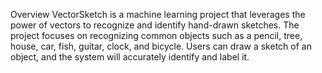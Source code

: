 Overview
VectorSketch is a machine learning project that leverages the power of vectors to recognize and identify hand-drawn sketches. The project focuses on recognizing common objects such as a pencil, tree, house, car, fish, guitar, clock, and bicycle. Users can draw a sketch of an object, and the system will accurately identify and label it.
